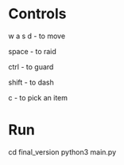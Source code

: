 # Controls
w a s d - to move

space - to raid

ctrl - to guard

shift - to dash

c - to pick an item


# Run
cd final_version
python3 main.py